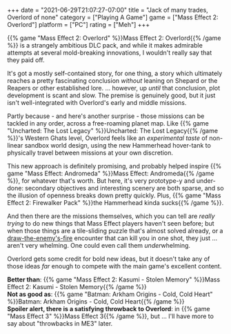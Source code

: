+++
date = "2021-06-29T21:07:27-07:00"
title = "Jack of many trades, Overlord of none"
category = ["Playing A Game"]
game = ["Mass Effect 2: Overlord"]
platform = ["PC"]
rating = ["Meh"]
+++

{{% game "Mass Effect 2: Overlord" %}}Mass Effect 2: Overlord{{% /game %}} is a strangely ambitious DLC pack, and while it makes admirable attempts at several mold-breaking innovations, I wouldn't really say that they paid off.

It's got a mostly self-contained story, for one thing, a story which ultimately reaches a pretty fascinating conclusion <i>without</i> leaning on Shepard or the Reapers or other established lore.  ... however, up <i>until</i> that conclusion, plot development is scant and slow.  The premise is genuinely good, but it just isn't well-integrated with Overlord's early and middle missions.

Partly because - and here's another surprise - those missions can be tackled in any order, across a free-roaming planet map.  Like {{% game "Uncharted: The Lost Legacy" %}}Uncharted: The Lost Legacy{{% /game %}}'s Western Ghats level, Overlord feels like an <i>experimental taste</i> of non-linear sandbox world design, using the new Hammerhead hover-tank to physically travel between missions at your own discretion.

This new approach is definitely promising, and probably helped inspire {{% game "Mass Effect: Andromeda" %}}Mass Effect: Andromeda{{% /game %}}, for whatever that's worth.  But here, it's very prototype-y and under-done: secondary objectives and interesting scenery are both sparse, and so the illusion of openness breaks down pretty quickly.  Plus, {{% game "Mass Effect 2: Firewalker Pack" %}}the Hammerhead kinda sucks{{% /game %}}.

And then there are the missions themselves, which you can tell are <i>really trying</i> to do new things that Mass Effect players haven't seen before; but when those things are a tile-sliding puzzle that's almost solved already, or a <a href="https://tvtropes.org/pmwiki/pmwiki.php/Main/BullfightBoss">draw-the-enemy's-fire</a> encounter that can kill you in one shot, they just ... aren't very whelming.  One could even call them <i>under</i>whelming.

Overlord gets some credit for bold new ideas, but it doesn't take any of those ideas <i>far</i> enough to compete with the main game's excellent content.

<b>Better than</b>: {{% game "Mass Effect 2: Kasumi - Stolen Memory" %}}Mass Effect 2: Kasumi - Stolen Memory{{% /game %}}  
<b>Not as good as</b>: {{% game "Batman: Arkham Origins - Cold, Cold Heart" %}}Batman: Arkham Origins - Cold, Cold Heart{{% /game %}}  
<b>Spoiler alert, there is a satisfying throwback to Overlord</b>: in {{% game "Mass Effect 3" %}}Mass Effect 3{{% /game %}}, but ... I'll have more to say about "throwbacks in ME3" later.
